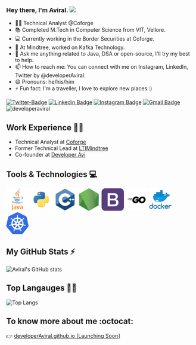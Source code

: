 ### Hey there, I'm Aviral. <img src="https://media.giphy.com/media/hvRJCLFzcasrR4ia7z/giphy.gif" width="25px">
- 👩‍💼 Technical Analyst @Coforge
- :books: Completed M.Tech in Computer Science from VIT, Vellore.
- 💻 Currently working in the Border Securities at Coforge.
- 🔭 At Mindtree, worked on Kafka Technology.
- 💬 Ask me anything related to Java, DSA or open-source, I'll try my best to help.
- 📫 How to reach me: You can connect with me on Instagram, LinkedIn, Twitter by @developerAviral.
- 😄 Pronouns: he/his/him
- ⚡ Fun fact: I'm a traveller, I love to explore new places :)

[![Twitter-Badge](https://img.shields.io/twitter/follow/developerAviral?style=social&link=https://www.twitter.com/developeraviral/)](https://www.twitter.com/developeraviral/)
[![Linkedin Badge](https://img.shields.io/badge/-developeravi-blue?style=flat-square&logo=Linkedin&logoColor=white&link=https://www.linkedin.com/in/developeravi/)](https://www.linkedin.com/in/developeravi/)
[![Instagram Badge](https://img.shields.io/badge/-developerAviral-purple?style=flat-square&logo=instagram&logoColor=white&link=https://instagram.com/developeraviral/)](https://instagram.com/developeraviral)
[![Gmail Badge](https://img.shields.io/badge/-developer.aviral@gmail.com-c14438?style=flat-square&logo=Gmail&logoColor=white&link=mailto:developer.aviral@gmail.com)](mailto:developer.aviral@gmail.com)
<img src="https://komarev.com/ghpvc/?username=developeraviral" alt="developeraviral"/>

## Work Experience :man_technologist:

* Technical Analyst at [Coforge](https://www.coforge.com/)
* Former Technical Lead at [LTIMindtree](https://www.ltimindtree.com/)
* Co-founder at [Developer Avi](https://www.youtube.com/channel/UCtEmM2CFPTdDM5lB340sKNQ) 

## Tools & Technologies :computer:

<code><img height="60" src="https://raw.githubusercontent.com/github/explore/80688e429a7d4ef2fca1e82350fe8e3517d3494d/topics/java/java.png"></code>
<code><img height="60" src="https://raw.githubusercontent.com/github/explore/80688e429a7d4ef2fca1e82350fe8e3517d3494d/topics/python/python.png"></code>
<code><img height="60" src="https://raw.githubusercontent.com/github/explore/80688e429a7d4ef2fca1e82350fe8e3517d3494d/topics/cpp/cpp.png"></code>
<code><img height="60" src="https://raw.githubusercontent.com/github/explore/80688e429a7d4ef2fca1e82350fe8e3517d3494d/topics/nodejs/nodejs.png"></code>
<code><img height="60" src="https://raw.githubusercontent.com/github/explore/80688e429a7d4ef2fca1e82350fe8e3517d3494d/topics/bootstrap/bootstrap.png"></code>
<code><img height="60" src="https://raw.githubusercontent.com/github/explore/80688e429a7d4ef2fca1e82350fe8e3517d3494d/topics/go/go.png"></code>
<code><img height="60" src="https://raw.githubusercontent.com/github/explore/80688e429a7d4ef2fca1e82350fe8e3517d3494d/topics/docker/docker.png"></code>
<code><img height="60" src="https://raw.githubusercontent.com/github/explore/80688e429a7d4ef2fca1e82350fe8e3517d3494d/topics/kubernetes/kubernetes.png"></code>



## My GitHub Stats ⚡

![Aviral's GitHub stats](https://github-readme-stats.vercel.app/api?username=developerAviral&show_icons=true&count_private=true&show_icons=true&include_all_commits=true)

## Top Langauges 👩‍💻
 
![Top Langs](https://github-readme-stats.vercel.app/api/top-langs/?username=developerAviral&hide=TeX&layout=compact)
 
## To know more about me :octocat:
 :point_right:  <a href="https://developerAviral.github.io">developerAviral.github.io [Launching Soon]</a>
